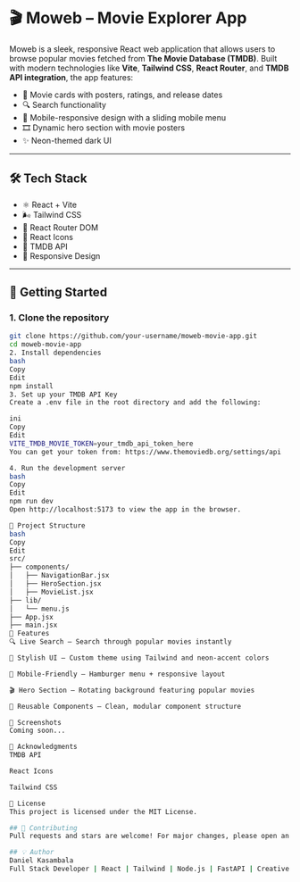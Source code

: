 # 🎬 Moweb – Movie Explorer App

Moweb is a sleek, responsive React web application that allows users to browse popular movies fetched from **The Movie Database (TMDB)**. Built with modern technologies like **Vite**, **Tailwind CSS**, **React Router**, and **TMDB API integration**, the app features:

- 🎥 Movie cards with posters, ratings, and release dates  
- 🔍 Search functionality  
- 📱 Mobile-responsive design with a sliding mobile menu  
- 🎞️ Dynamic hero section with movie posters  
- ✨ Neon-themed dark UI

---

## 🛠️ Tech Stack

- ⚛️ React + Vite
- 🌬️ Tailwind CSS
- 🔁 React Router DOM
- 🧠 React Icons
- 📡 TMDB API
- 📱 Responsive Design

---

## 🚀 Getting Started

### 1. Clone the repository

```bash
git clone https://github.com/your-username/moweb-movie-app.git
cd moweb-movie-app
2. Install dependencies
bash
Copy
Edit
npm install
3. Set up your TMDB API Key
Create a .env file in the root directory and add the following:

ini
Copy
Edit
VITE_TMDB_MOVIE_TOKEN=your_tmdb_api_token_here
You can get your token from: https://www.themoviedb.org/settings/api

4. Run the development server
bash
Copy
Edit
npm run dev
Open http://localhost:5173 to view the app in the browser.

📁 Project Structure
bash
Copy
Edit
src/
├── components/
│   ├── NavigationBar.jsx
│   ├── HeroSection.jsx
│   ├── MovieList.jsx
├── lib/
│   └── menu.js
├── App.jsx
├── main.jsx
🌈 Features
🔍 Live Search – Search through popular movies instantly

🎨 Stylish UI – Custom theme using Tailwind and neon-accent colors

📱 Mobile-Friendly – Hamburger menu + responsive layout

🎬 Hero Section – Rotating background featuring popular movies

🧩 Reusable Components – Clean, modular component structure

📸 Screenshots
Coming soon...

🙌 Acknowledgments
TMDB API

React Icons

Tailwind CSS

📜 License
This project is licensed under the MIT License.

## 🤝 Contributing
Pull requests and stars are welcome! For major changes, please open an issue first to discuss what you would like to change.

## 💡 Author
Daniel Kasambala
Full Stack Developer | React | Tailwind | Node.js | FastAPI | Creative Coder